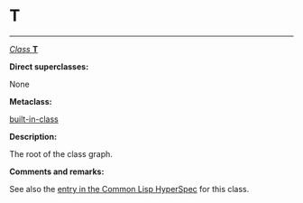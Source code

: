 T
=

------------------------------------------------------------------------

[*Class* **T**]()

**Direct superclasses:**

None

**Metaclass:**

[]()[built-in-class](class-built-in-class.md)

**Description:**

The root of the class graph.

**Comments and remarks:**

See also the [entry in the Common Lisp HyperSpec](http://www.lispworks.com/documentation/HyperSpec/Body/t_t.htm) for this class.
